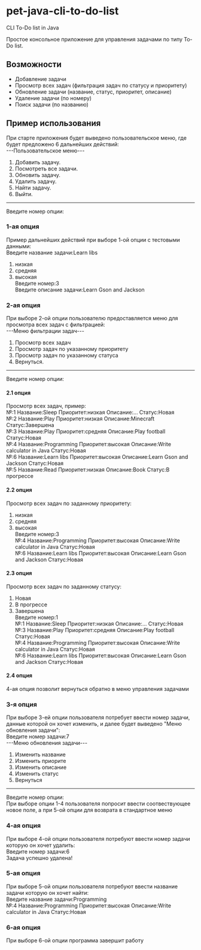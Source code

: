 # pet-java-cli-to-do-list
CLI To-Do list in Java

Простое консольное приложение для управления задачами по типу To-Do list.  

## Возможности
- Добавление задачи  
- Просмотр всех задач (фильтрация задач по статусу и приоритету)  
- Обновление задачи (название, статус, приоритет, описание)  
- Удаление задачи (по номеру)  
- Поиск задачи (по названию)

## Пример использования
При старте приложения будет выведено пользовательское меню, где будет предложено 6 дальнейших действий:  
---Пользовательское меню---  
1. Добавить задачу.  
2. Посмотреть все задачи.  
3. Обновить задачу.  
4. Удалить задачу.  
5. Найти задачу.  
6. Выйти.  
---------------------------  
Введите номер опции:  

### 1-ая опция
Пример дальнейших действий при выборе 1-ой опции с тестовыми данными:    
Введите название задачи:Learn libs  
1. низкая  
2. средняя  
3. высокая  
Введите номер:3  
Введите описание задачи:Learn Gson and Jackson    

### 2-ая опция
При выборе 2-ой опции пользователю предоставляется меню для просмотра всех задач с фильтрацией:  
---Меню фильтрации задач---  
1. Просмотр всех задач  
2. Просмотр задач по указанному приоритету  
3. Просмотр задач по указанному статуса  
4. Вернуться.  
---------------------------  
Введите номер опции:  

#### 2.1 опция
Просмотр всех задач, пример:  
№:1 Название:Sleep Приоритет:низкая Описание:... Статус:Новая  
№:2 Название:Play Приоритет:низкая Описание:Minecraft Статус:Завершена  
№:3 Название:Play Приоритет:средняя Описание:Play football Статус:Новая  
№:4 Название:Programming Приоритет:высокая Описание:Write calculator in Java Статус:Новая  
№:6 Название:Learn libs Приоритет:высокая Описание:Learn Gson and Jackson Статус:Новая  
№:5 Название:Read Приоритет:низкая Описание:Book Статус:В прогрессе  

#### 2.2 опция
Просмотр всех задач по заданному приоритету:  
1. низкая  
2. средняя  
3. высокая  
Введите номер:3  
№:4 Название:Programming Приоритет:высокая Описание:Write calculator in Java Статус:Новая  
№:6 Название:Learn libs Приоритет:высокая Описание:Learn Gson and Jackson Статус:Новая  

#### 2.3 опция
Просмотр всех задач по заданному статусу:  
1. Новая  
2. В прогрессе  
3. Завершена  
Введите номер:1    
№:1 Название:Sleep Приоритет:низкая Описание:... Статус:Новая  
№:3 Название:Play Приоритет:средняя Описание:Play football Статус:Новая  
№:4 Название:Programming Приоритет:высокая Описание:Write calculator in Java Статус:Новая    
№:6 Название:Learn libs Приоритет:высокая Описание:Learn Gson and Jackson Статус:Новая  

#### 2.4 опция
4-ая опция позволит вернуться обратно в меню управления задачами  

### 3-я опция
При выборе 3-ей опции пользователя потребует ввести номер задачи, данные которой он хочет изменить, и далее
будет выведено "Меню обновления задачи":  
Введите номер задачи:7  
---Меню обновления задачи---  
1. Изменить название  
2. Изменить приорите  
3. Изменить описание  
4. Изменить статус  
5. Вернуться  
----------------------------  
Введите номер опции:  
При выборе опции 1-4 пользователя попросит ввести соотвествующее новое поле, а при 5-ой опции для возврата
в стандартное меню  

### 4-ая опция
При выборе 4-ой опции пользователя потребуют ввести номер задачи которую он хочет удалить:  
Введите номер задачи:6  
Задача успешно удалена!  

### 5-ая опция
При выборе 5-ой опции пользователя потребуют ввести название задачи которую он хочет найти:  
Введите название задачи:Programming  
№:4 Название:Programming Приоритет:высокая Описание:Write calculator in Java Статус:Новая  

### 6-ая опция
При выборе 6-ой опции программа завершит работу  